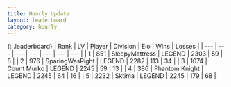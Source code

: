 ```yaml
---
title: Hourly Update
layout: leaderboard
category: hourly
---
```


{: .leaderboard}
| Rank | LV | Player | Division | Elo | Wins | Losses |
| --- | --- | --- | --- | --- | --- | --- |
| <span data-change="0">1</span> | 851 | <span title="ID: 153129">SleepyMattress</span> | LEGEND | <span data-change="0">2303</span> | <span data-change="0">59</span> | <span data-change="0">8</span> |
| <span data-change="0">2</span> | 976 | <span title="ID: 402846">SparingWasRight</span> | LEGEND | <span data-change="-6">2282</span> | <span data-change="3">113</span> | <span data-change="2">34</span> |
| <span data-change="1">3</span> | 1074 | <span title="ID: 498323">Count Murko</span> | LEGEND | <span data-change="0">2245</span> | <span data-change="0">59</span> | <span data-change="0">13</span> |
| <span data-change="-1">4</span> | 386 | <span title="ID: 742939">Phantom Knight</span> | LEGEND | <span data-change="-2">2245</span> | <span data-change="3">64</span> | <span data-change="2">16</span> |
| <span data-change="0">5</span> | 2232 | <span title="ID: 353063">Sktima</span> | LEGEND | <span data-change="0">2245</span> | <span data-change="0">179</span> | <span data-change="0">68</span> |